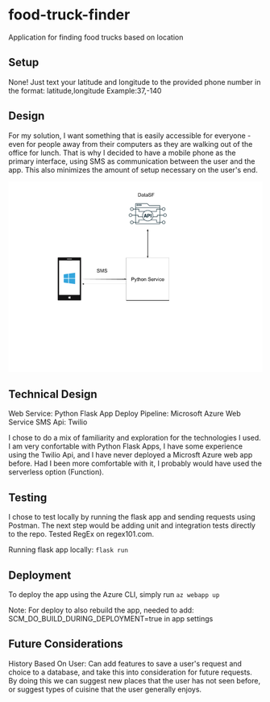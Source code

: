 # food-truck-finder
Application for finding food trucks based on location


## Setup
None! Just text your latitude and longitude to the provided phone number in the format: latitude,longitude
Example:37,-140

## Design
For my solution, I want something that is easily accessible for everyone - even for people away from their computers as they are walking out of the office for lunch. That is why I decided to have a mobile phone as the primary interface, using SMS as communication between the user and the app. This also minimizes the amount of setup necessary on the user's end.

![Design Diagram](https://github.com/gdgrin/food-truck-finder/blob/main/images/Design%20Diagram.png)
## Technical Design
Web Service: Python Flask App
Deploy Pipeline: Microsoft Azure Web Service
SMS Api: Twilio

I chose to do a mix of familiarity and exploration for the technologies I used. I am very confortable with Python Flask Apps, I have some experience using the Twilio Api, and I have never deployed a Microsft Azure web app before. Had I been more comfortable with it, I probably would have used the serverless option (Function).


## Testing
I chose to test locally by running the flask app and sending requests using Postman. The next step would be adding unit and integration tests directly to the repo. Tested RegEx on regex101.com.

Running flask app locally: `flask run`

## Deployment
To deploy the app using the Azure CLI, simply run `az webapp up`

Note: For deploy to also rebuild the app, needed to add: SCM_DO_BUILD_DURING_DEPLOYMENT=true in app settings

## Future Considerations
History Based On User: Can add features to save a user's request and choice to a database, and take this into consideration for future requests. By doing this we can suggest new places that the user has not seen before, or suggest types of cuisine that the user generally enjoys.
